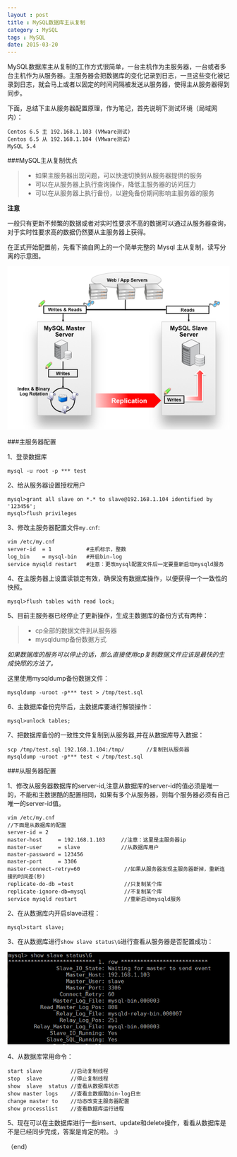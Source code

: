 ```yaml
---
layout : post
title : MySQL数据库主从复制
category : MySQL
tags : MySQL
date: 2015-03-20
---
```

MySQL数据库主从复制的工作方式很简单，一台主机作为主服务器，一台或者多台主机作为从服务器。主服务器会把数据库的变化记录到日志，一旦这些变化被记录到日志，就会马上或者以固定的时间间隔被发送从服务器，使得主从服务器得到同步。

下面，总结下主从服务器配置原理，作为笔记，首先说明下测试环境（局域网内）：

	Centos 6.5 主 192.168.1.103 (VMware测试)
	Centos 6.5 从 192.168.1.104 (VMware测试)
	MySQL 5.4

<!--more-->


###MySQL主从复制优点


>* 如果主服务器出现问题，可以快速切换到从服务器提供的服务
>* 可以在从服务器上执行查询操作，降低主服务器的访问压力
>* 可以在从服务器上执行备份，以避免备份期间影响主服务器的服务

**注意**

一般只有更新不频繁的数据或者对实时性要求不高的数据可以通过从服务器查询，对于实时性要求高的数据仍然要从主服务器上获得。

在正式开始配置前，先看下摘自网上的一个简单完整的 Mysql 主从复制，读写分离的示意图。

![](../../images/201412/bc837715-8d0e-36b4-b659-4389e01f76d0.png)


###主服务器配置

1、登录数据库

	mysql -u root -p *** test

2、给从服务器设置授权用户

	mysql>grant all slave on *.* to slave@192.168.1.104 identified by '123456';
	mysql>flush privileges

3、修改主服务器配置文件`my.cnf`:

	vim /etc/my.cnf
	server-id  = 1   		 #主机标示，整数
	log_bin    = mysql-bin   #开启bin-log
	service mysqld restart   #注意：更改mysql配置文件后一定要重新启动mysqld服务

4、在主服务器上设置读锁定有效，确保没有数据库操作，以便获得一个一致性的快照。

	mysql>flush tables with read lock;

5、目前主服务器已经停止了更新操作，生成主数据库的备份方式有两种：

>* cp全部的数据文件到从服务器
>* mysqldump备份数据方式

*如果数据库的服务可以停止的话，那么直接使用cp复制数据文件应该是最快的生成快照的方法了。*

这里使用mysqldump备份数据文件：

	mysqldump -uroot -p*** test > /tmp/test.sql
	

6、主数据库备份完毕后，主数据库要进行解锁操作：

	mysql>unlock tables;

7、把数据库备份的一致性文件复制到从服务器,并在从数据库导入数据：

	scp /tmp/test.sql 192.168.1.104:/tmp/		//复制到从服务器	
	mysqldump -uroot -p*** test < /tmp/test.sql

###从服务器配置

1、修改从服务器数据库的server-id,注意从数据库的server-id的值必须是唯一的，不能和主数据酷的配置相同，如果有多个从服务器，则每个服务器必须有自己唯一的server-id值。

	vim /etc/my.cnf
	//下面是从数据库的配置
	server-id = 2
	master-host     = 192.168.1.103		//注意：这里是主服务器ip
	master-user     = slave				//从数据库用户
	master-password = 123456
	master-port     = 3306
	master-connect-retry=60 		     //如果从服务器发现主服务器断掉，重新连接的时间差(秒)
	replicate-do-db =test                //只复制某个库
	replicate-ignore-db=mysql            //不复制某个库
	service mysqld restart				 //重新启动mysqld服务

2、在从数据库内开启slave进程：

	mysql>start slave;


3、在从数据库进行`show slave status\G`进行查看从服务器是否配置成功：

![](../../images/201412/2014-12-18_143809.png)

4、从数据库常用命令：

	start slave			//启动复制线程
	stop  slave 		//停止复制线程
	show  slave  status //查看从数据库状态
	show master logs    //查看主数据酷bin-log日志
	change master to    //动态改变主服务器配置
	show processlist    //查看数据库运行进程

5、现在可以在主数据库进行一些insert、update和delete操作，看看从数据库是不是已经同步完成，答案是肯定的啦。 :)

（end）


